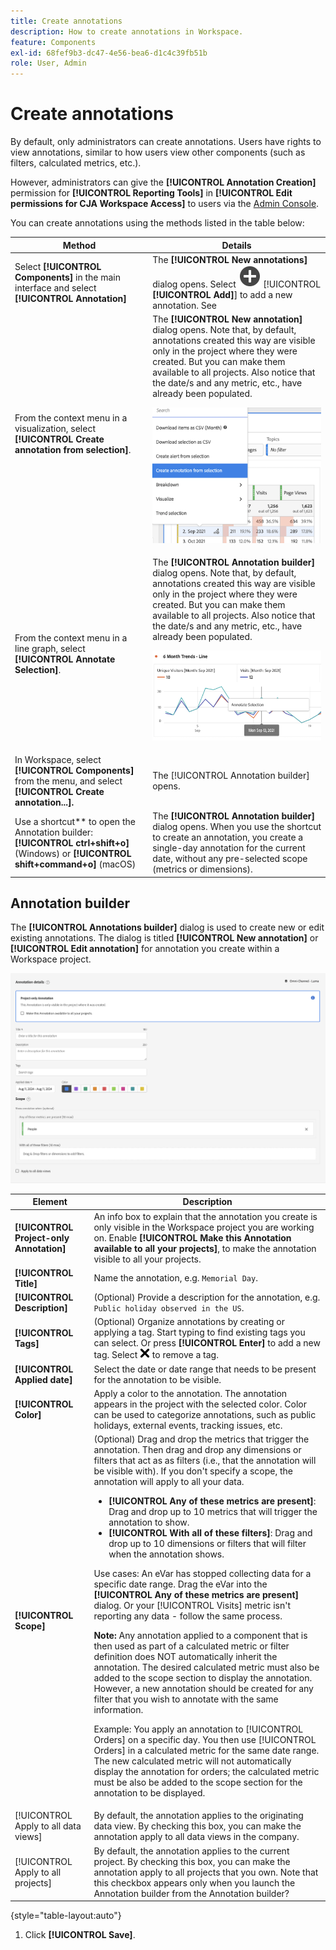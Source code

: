 ```yaml
---
title: Create annotations
description: How to create annotations in Workspace.
feature: Components
exl-id: 68fef9b3-dc47-4e56-bea6-d1c4c39fb51b
role: User, Admin
---
```

# Create annotations

By default, only administrators can create annotations. Users have rights to view annotations, similar to how users view other components (such as filters, calculated metrics, etc.).

However, administrators can give the **[!UICONTROL Annotation Creation]** permission for **[!UICONTROL Reporting Tools]** in **[!UICONTROL Edit permissions for CJA Workspace Access]** to users via the [Admin Console](/help/technotes/access-control.md#customer-journey-analytics-permissions-in-admin-console).

You can create annotations using the methods listed in the table below:

| Method | Details |
| --- | --- |
| Select **[!UICONTROL Components]** in the main interface and select **[!UICONTROL Annotation]** | The **[!UICONTROL New annotations]** dialog opens. Select ![AddCircle](/help/assets/icons/AddCircle.svg) [!UICONTROL **[!UICONTROL Add]**] to add a new annotation. See  |
| From the context menu in a visualization, select **[!UICONTROL Create annotation from selection]**. | The **[!UICONTROL New annotation]** dialog opens. Note that, by default, annotations created this way are visible only in the project where they were created. But you can make them available to all projects. Also notice that the date/s and any metric, etc., have already been populated.<p>![](assets/annotate-table.png) |
| From the context menu in a line graph, select **[!UICONTROL Annotate Selection]**. | The **[!UICONTROL Annotation builder]** dialog opens. Note that, by default, annotations created this way are visible only in the project where they were created. But you can make them available to all projects. Also notice that the date/s and any metric, etc., have already been populated.<p>![](assets/annotate-line.png) |
| In Workspace, select **[!UICONTROL Components]** from the menu, and select  **[!UICONTROL Create annotation...].** | The [!UICONTROL Annotation builder] opens. |
| Use a shortcut** to open the Annotation builder: **[!UICONTROL ctrl+shift+o]** (Windows) or **[!UICONTROL shift+command+o]** (macOS) | The **[!UICONTROL Annotation builder]** dialog opens. When you use the shortcut to create an annotation, you create a single-day annotation for the current date, without any pre-selected scope (metrics or dimensions). |

<!-- Should we really mention API here. If so, we can do it all over the place in the docs...
| **Use the [Customer Journey Analytics Annotations API](https://developer.adobe.com/cja-apis/docs/endpoints/annotations/)** | The Customer Journey Analytics Annotations APIs allow you to create, update, or retrieve annotations programmatically through Adobe Developer. These APIs use the same data and methods that Adobe uses inside the product UI. |
-->


## Annotation builder

The **[!UICONTROL Annotations builder]** dialog is used to create new or edit existing annotations. The dialog is  titled **[!UICONTROL New annotation]** or **[!UICONTROL Edit annotation]** for annotation you create within a Workspace project.

   ![Annotation details window showing fields and options described in the next section.](assets/annotation-builder.png)

   | Element | Description |
   | --- | --- |
   | **[!UICONTROL Project-only Annotation]** | An info box to explain that the annotation you create is only visible in the Workspace project you are working on. Enable **[!UICONTROL Make this Annotation available to all your projects]**, to make the annotation visible to all your projects. |
   | **[!UICONTROL Title]** | Name the annotation, e.g. `Memorial Day`. |
   | **[!UICONTROL Description]** |(Optional) Provide a description for the annotation, e.g. `Public holiday observed in the US`. |
   | **[!UICONTROL Tags]**| (Optional) Organize annotations by creating or applying a tag. Start typing to find existing tags you can select. Or press **[!UICONTROL Enter]** to add a new tag. Select ![CrossSize75](/help/assets/icons/CrossSize75.svg) to remove a tag. |
   | **[!UICONTROL Applied date]** | Select the date or date range that needs to be present for the annotation to be visible. |
   | **[!UICONTROL Color]** | Apply a color to the annotation. The annotation appears in the project with the selected color. Color can be used to categorize annotations, such as public holidays, external events, tracking issues, etc. |
   | **[!UICONTROL Scope]** | (Optional) Drag and drop the metrics that trigger the annotation. Then drag and drop any dimensions or filters that act as as filters (i.e., that the annotation will be visible with). If you don't specify a scope, the annotation will apply to all your data.<ul><li>**[!UICONTROL Any of these metrics are present]**: Drag and drop up to 10 metrics that will trigger the annotation to show.</li><li>**[!UICONTROL With all of these filters]**: Drag and drop up to 10 dimensions or filters that will filter when the annotation shows.</li></ul><p>Use cases: An eVar has stopped collecting data for a specific date range. Drag the eVar into the **[!UICONTROL Any of these metrics are present]** dialog. Or your [!UICONTROL Visits] metric isn't reporting any data - follow the same process.<p>**Note:** Any annotation applied to a component that is then used as part of a calculated metric or filter definition does NOT automatically inherit the annotation. The desired calculated metric must also be added to the scope section to display the annotation. However, a new annotation should be created for any filter that you wish to annotate with the same information.<p>Example: You apply an annotation to [!UICONTROL Orders] on a specific day. You then use [!UICONTROL Orders] in a calculated metric for the same date range. The new calculated metric will not automatically display the annotation for orders; the calculated metric must be also be added to the scope section for the annotation to be displayed.|
   | [!UICONTROL Apply to all data views] | By default, the annotation applies to the originating data view. By checking this box, you can make the annotation apply to all data views in the company. |
   | [!UICONTROL Apply to all projects] | By default, the annotation applies to the current project. By checking this box, you can make the annotation apply to all projects that you own. Note that this checkbox appears only when you launch the Annotation builder from the Annotation builder? |

   {style="table-layout:auto"}
   
1. Click **[!UICONTROL Save]**.
